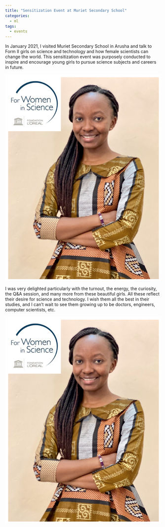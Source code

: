```yaml
---
title: "Sensitization Event at Muriet Secondary School"
categories:
  - ml
tags:
  - events
---
```

In January 2021, I visited Muriet Secondary School in Arusha and talk to Form II girls on science and technology and how female scientists can change the world. This sensitization event was purposely conducted to inspire and encourage young girls to pursue science subjects and careers in future. 

<img src="/assets/images/unesco1.png" class="align-center" alt="">  

I was very delighted particularly with the turnout, the energy, the curiosity, the Q&A session, and many more from these beautiful girls. All these reflect their desire for science and technology. I wish them all the best in their studies, and I can’t wait to see them growing up to be doctors, engineers, computer scientists, etc.

<img src="/assets/images/unesco1.png" class="align-center" alt="">  

